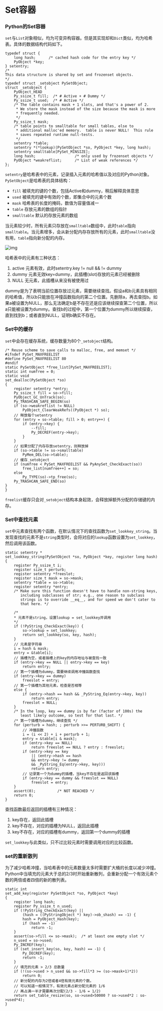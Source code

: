 # Set容器

### Python的Set容器 <a id="Python&#x7684;Set&#x5BB9;&#x5668;"></a>

`set`与`List`对象相似，均为可变异构容器。但是其实现却和`Dict`类似，均为哈希表。具体的数据结构代码如下。

```text
typedef struct {
    long hash;      /* cached hash code for the entry key */
    PyObject *key;
} setentry;
/*
This data structure is shared by set and frozenset objects.
*/
typedef struct _setobject PySetObject;
struct _setobject {
    PyObject_HEAD
    Py_ssize_t fill;  /* # Active + # Dummy */
    Py_ssize_t used;  /* # Active */
    /* The table contains mask + 1 slots, and that's a power of 2.
     * We store the mask instead of the size because the mask is more
     * frequently needed.
     */
    Py_ssize_t mask;
    /* table points to smalltable for small tables, else to
     * additional malloc'ed memory.  table is never NULL!  This rule
     * saves repeated runtime null-tests.
     */
    setentry *table;
    setentry *(*lookup)(PySetObject *so, PyObject *key, long hash);
    setentry smalltable[PySet_MINSIZE];
    long hash;                  /* only used by frozenset objects */
    PyObject *weakreflist;      /* List of weak references */
};
```

`setentry`是哈希表中的元素，记录插入元素的哈希值以及对应的Python对象。`PySetObject`是哈希表的具体结构：

* `fill` 被填充的键的个数，包括Active和dummy，稍后解释具体意思
* `used` 被填充的键中有效的个数，即集合中的元素个数
* `mask` 哈希表的长度的掩码，数值为容量值减一
* `table` 存放元素的数组的指针
* `smalltable` 默认的存放元素的数组

当元素较少时，所有元素只存放在`smalltable`数组中，此时`table`指向`smalltable`。当元素增多，会从新分配内存存放所有的元素，此时`smalltable`没有用，`table`指向新分配的内存。

![img](https://fanchao01.github.io/blog/images/py_dict.png)

哈希表中的元素有三种状态：

1. active 元素有效，此时setentry.key != null && != dummy
2. dummy 元素无效key=dummy，此插槽\(slot\)存放的元素已经被删除
3. NULL 无元素，此插槽从来没有被使用过

dummy是为了表明当前位置存放过元素，需要继续查找。假设a和b元素具有相同的哈希值，所以b只能放在冲撞函数指向的第二个位置。先删除a，再去查找b。如果a被设置为NULL，那么无法确定b是不存在还是应该继续探查第二个位置，所以a只能被设置为dummy。查找b的过程中，第一个位置为dummy所以继续探查，直到找到b；或者直到NULL，证明b确实不存在。

### Set中的缓存 <a id="Set&#x4E2D;&#x7684;&#x7F13;&#x5B58;"></a>

`set`中会存在缓存系统，缓存数量为80个`_setobject`结构。

```text
/* Reuse scheme to save calls to malloc, free, and memset */
#ifndef PySet_MAXFREELIST
#define PySet_MAXFREELIST 80
#endif
static PySetObject *free_list[PySet_MAXFREELIST];
static int numfree = 0;
static void
set_dealloc(PySetObject *so)
{
    register setentry *entry;
    Py_ssize_t fill = so->fill;
    PyObject_GC_UnTrack(so);
    Py_TRASHCAN_SAFE_BEGIN(so)
    if (so->weakreflist != NULL)
        PyObject_ClearWeakRefs((PyObject *) so);
    // 释放每个setentry
    for (entry = so->table; fill > 0; entry++) {
        if (entry->key) {
            --fill;
            Py_DECREF(entry->key);
        }
    }
    // 如果分配了内存存放setentry，则释放掉
    if (so->table != so->smalltable)
        PyMem_DEL(so->table);
    // 缓存_setobject
    if (numfree < PySet_MAXFREELIST && PyAnySet_CheckExact(so))
        free_list[numfree++] = so;
    else
        Py_TYPE(so)->tp_free(so);
    Py_TRASHCAN_SAFE_END(so)
}
}
```

`freelist`缓存只会对`_setobject`结构本身起效，会释放掉额外分配的存储键的内存。

### Set中查找元素 <a id="Set&#x4E2D;&#x67E5;&#x627E;&#x5143;&#x7D20;"></a>

`set`中元素查找有两个函数，在默认情况下的查找函数为`set_lookkey_string`。当发现查找的元素不是`string`类型时，会将对应的`lookup`函数设置为`set_lookkey`，然后调用该函数。

```text
static setentry *
set_lookkey_string(PySetObject *so, PyObject *key, register long hash)
{
    register Py_ssize_t i;
    register size_t perturb;
    register setentry *freeslot;
    register size_t mask = so->mask;
    setentry *table = so->table;
    register setentry *entry;
    /* Make sure this function doesn't have to handle non-string keys,
       including subclasses of str; e.g., one reason to subclass
       strings is to override __eq__, and for speed we don't cater to
       that here. */
       
    /*
    * 元素不是string，设置lookup = set_lookkey并调用
    */
    if (!PyString_CheckExact(key)) {
        so->lookup = set_lookkey;
        return set_lookkey(so, key, hash);
    }
    // 元素是字符串
    i = hash & mask;
    entry = &table[i];
    // 插槽为空，或者插槽上的key的内存地址与被查找一致
    if (entry->key == NULL || entry->key == key)
        return entry;
    // 第一个插槽为dummy，需要继续调用冲撞函数查找
    if (entry->key == dummy)
        freeslot = entry;
    // 第一个插槽为其他元素，检查是否相等
    else {
        if (entry->hash == hash && _PyString_Eq(entry->key, key))
            return entry;
        freeslot = NULL;
    }
    /* In the loop, key == dummy is by far (factor of 100s) the
       least likely outcome, so test for that last. */
    /* 第一个插槽为dummy，继续查找 */
    for (perturb = hash; ; perturb >>= PERTURB_SHIFT) {
        // 冲撞函数
        i = (i << 2) + i + perturb + 1;
        entry = &table[i & mask];
        if (entry->key == NULL)
            return freeslot == NULL ? entry : freeslot;
        if (entry->key == key
            || (entry->hash == hash
            && entry->key != dummy
            && _PyString_Eq(entry->key, key)))
            return entry;
        // 记录第一个为dummy的插槽，当key不存在是返回该插槽
        if (entry->key == dummy && freeslot == NULL)
            freeslot = entry;
    }
    assert(0);          /* NOT REACHED */
    return 0;
}
```

查找函数最后返回的插槽有三种情况：

1. key存在，返回此插槽
2. key不存在，对应的插槽为NULL，返回此插槽
3. key不存在，对应的插槽有dummy，返回第一个dummy的插槽

`set_lookkey`与此类似，只不过比较元素时需要调用对应的比较函数。

### set的重新散列 <a id="set&#x7684;&#x91CD;&#x65B0;&#x6563;&#x5217;"></a>

为了减少哈希冲撞，当哈希表中的元素数量太多时需要扩大桶的长度以减少冲撞。Python中当填充的元素大于总的2/3时开始重新散列，会重新分配一个有效元素个数的两倍或者四倍的新的散列表。

```text
static int
set_add_key(register PySetObject *so, PyObject *key)
{
    register long hash;
    register Py_ssize_t n_used;
    if (!PyString_CheckExact(key) ||
        (hash = ((PyStringObject *) key)->ob_shash) == -1) {
        hash = PyObject_Hash(key);
        if (hash == -1)
            return -1;
    }
    assert(so->fill <= so->mask);  /* at least one empty slot */
    n_used = so->used;
    Py_INCREF(key);
    if (set_insert_key(so, key, hash) == -1) {
        Py_DECREF(key);
        return -1;
    }
    // 填充的元素 > 2/3 总数量
    if (!(so->used > n_used && so->fill*3 >= (so->mask+1)*2))
        return 0;
    // 新分配的内存为2倍或者4倍有效元素的个数。
    // 可以知道一般情况下，有效元素占新分配元素的 1/6
    // 再占满一半才需要再次分配(2/3 - 1/6 = 1/2)
    return set_table_resize(so, so->used>50000 ? so->used*2 : so->used*4);
}
```

